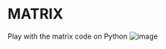 # MATRIX
Play with the matrix code on Python 
![image](https://github.com/user-attachments/assets/e516708b-8147-4e1c-b3fc-7a8852c4ded5)
